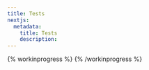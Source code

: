 ```yaml
---
title: Tests
nextjs:
  metadata:
    title: Tests
    description:
---
```


{% workinprogress %}
{% /workinprogress %}

<!-- - Tests AAA
- Pyramid of tests
- BDD
- TDD -->
